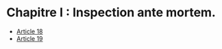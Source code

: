 # Chapitre I : Inspection ante mortem.

- [Article 18](article-18.md)
- [Article 19](article-19.md)
